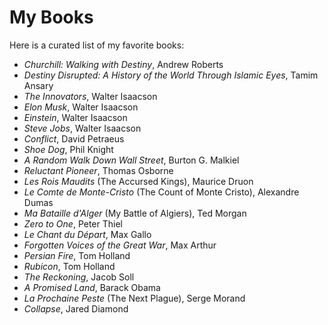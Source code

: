 # My Books

Here is a curated list of my favorite books:

- *Churchill: Walking with Destiny*, Andrew Roberts
- *Destiny Disrupted: A History of the World Through Islamic Eyes*, Tamim Ansary
- *The Innovators*, Walter Isaacson
- *Elon Musk*, Walter Isaacson
- *Einstein*, Walter Isaacson
- *Steve Jobs*, Walter Isaacson
- *Conflict*, David Petraeus
- *Shoe Dog*, Phil Knight
- *A Random Walk Down Wall Street*, Burton G. Malkiel
- *Reluctant Pioneer*, Thomas Osborne
- *Les Rois Maudits* (The Accursed Kings), Maurice Druon
- *Le Comte de Monte-Cristo* (The Count of Monte Cristo), Alexandre Dumas
- *Ma Bataille d'Alger* (My Battle of Algiers), Ted Morgan
- *Zero to One*, Peter Thiel
- *Le Chant du Départ*, Max Gallo
- *Forgotten Voices of the Great War*, Max Arthur
- *Persian Fire*, Tom Holland
- *Rubicon*, Tom Holland
- *The Reckoning*, Jacob Soll
- *A Promised Land*, Barack Obama
- *La Prochaine Peste* (The Next Plague), Serge Morand
- *Collapse*, Jared Diamond